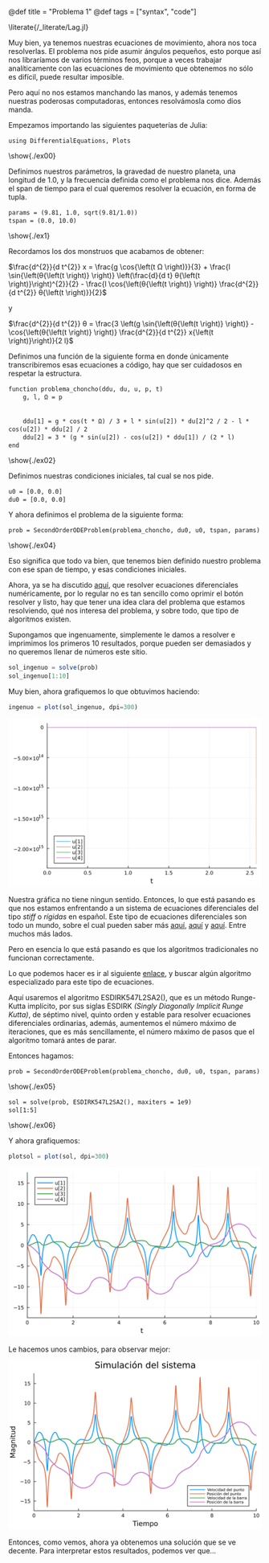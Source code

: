 <!-- @def showall = true -->
@def title = "Problema 1"
@def tags = ["syntax", "code"]


\literate{/_literate/Lag.jl}

Muy bien, ya tenemos nuestras ecuaciones de movimiento, ahora nos toca resolverlas. El problema nos pide asumir ángulos pequeños, esto porque así nos libraríamos de varios términos feos, porque a veces trabajar analíticamente con las ecuaciones de movimiento que obtenemos no sólo es difícil, puede resultar imposible. 

Pero aquí no nos estamos manchando las manos, y además tenemos nuestras poderosas computadoras, entonces resolvámosla como dios manda. 

Empezamos importando las siguientes paqueterías de Julia:


```julia:./ex00
using DifferentialEquations, Plots
```
\show{./ex00}

Definimos nuestros parámetros, la gravedad de nuestro planeta, una longitud de 1.0, y la frecuencia definida como el problema nos dice. Además el span de tiempo para el cual queremos resolver la ecuación, en forma de tupla. 

```julia:./ex1
params = (9.81, 1.0, sqrt(9.81/1.0))
tspan = (0.0, 10.0)
```

\show{./ex1}

Recordamos los dos monstruos que acabamos de obtener:

$\frac{d^{2}}{d t^{2}} x = \frac{g \cos{\left(t Ω \right)}}{3} + \frac{l \sin{\left(θ{\left(t \right)} \right)} \left(\frac{d}{d t} θ{\left(t \right)}\right)^{2}}{2} - \frac{l \cos{\left(θ{\left(t \right)} \right)} \frac{d^{2}}{d t^{2}} θ{\left(t \right)}}{2}$

y

$\frac{d^{2}}{d t^{2}} θ = \frac{3 \left(g \sin{\left(θ{\left(t \right)} \right)} - \cos{\left(θ{\left(t \right)} \right)} \frac{d^{2}}{d t^{2}} x{\left(t \right)}\right)}{2 l}$

Definimos una función de la siguiente forma en donde únicamente transcribiremos esas ecuaciones a código, hay que ser cuidadosos en respetar la estructura. 


```julia:./ex02
function problema_choncho(ddu, du, u, p, t)
    g, l, Ω = p


    ddu[1] = g * cos(t * Ω) / 3 + l * sin(u[2]) * du[2]^2 / 2 - l * cos(u[2]) * ddu[2] / 2
    ddu[2] = 3 * (g * sin(u[2]) - cos(u[2]) * ddu[1]) / (2 * l)
end
```

\show{./ex02}

Definimos nuestras condiciones iniciales, tal cual se nos pide.

```julia:./ex03
u0 = [0.0, 0.0]
du0 = [0.0, 0.0]
```

Y ahora definimos el problema de la siguiente forma:

```julia:./ex04
prob = SecondOrderODEProblem(problema_choncho, du0, u0, tspan, params)
```
\show{./ex04}

Eso significa que todo va bien, que tenemos bien definido nuestro problema con ese span de tiempo, y esas condiciones iniciales.

Ahora, ya se ha discutido [aquí](https://marcoherrera-s.github.io/Problemas/Ejercicios/oscilador/), que resolver ecuaciones diferenciales numéricamente, por lo regular no es tan sencillo como oprimir el botón resolver y listo, hay que tener una idea clara del problema que estamos resolviendo, qué nos interesa del problema, y sobre todo, que tipo de algoritmos existen. 

Supongamos que ingenuamente, simplemente le damos a resolver e imprimimos los primeros 10 resultados, porque pueden ser demasiados y no queremos llenar de números este sitio.


```julia
sol_ingenuo = solve(prob)
sol_ingenuo[1:10]
```
<!-- \show{./ex59} -->


Muy bien, ahora grafiquemos lo que obtuvimos haciendo:


```julia
ingenuo = plot(sol_ingenuo, dpi=300)
```
<!-- \show{./ex58} -->


![ingenuo](/assets/ingenuo.png)


Nuestra gráfica no tiene ningun sentido. 
Entonces, lo que está pasando es que nos estamos enfrentando a un sistema de ecuaciones diferenciales del tipo _stiff_ o _rígidas_ en español. 
Este tipo de ecuaciones diferenciales son todo un mundo, sobre el cual pueden saber más [aquí](https://en.wikipedia.org/wiki/Stiff_equation), [aquí](https://scicomp.stackexchange.com/questions/891/the-definition-of-stiff-ode-system) y [aquí](https://docs.sciml.ai/SciMLTutorialsOutput/html/introduction/02-choosing_algs.html). Entre muchos más lados. 

Pero en esencia lo que está pasando es que los algoritmos tradicionales no funcionan correctamente.

Lo que podemos hacer es ir al siguiente [enlace](https://docs.sciml.ai/DiffEqDocs/stable/solvers/ode_solve/#OrdinaryDiffEq.jl-for-Stiff-Equations), y buscar algún algoritmo especializado para este tipo de ecuaciones.

Aquí usaremos el algoritmo ESDIRK547L2SA2(), que es un método Runge-Kutta implícito, por sus siglas ESDIRK _(Singly Diagonally Implicit Runge Kutta)_, de séptimo nivel, quinto orden y estable para resolver ecuaciones diferenciales ordinarias, además, aumentemos el número máximo de iteraciones, que es más sencillamente, el número máximo de pasos que el algoritmo tomará antes de parar. 

Entonces hagamos: 


```julia:./ex05
prob = SecondOrderODEProblem(problema_choncho, du0, u0, tspan, params)
```
\show{./ex05}

```julia:./ex06
sol = solve(prob, ESDIRK547L2SA2(), maxiters = 1e9)
sol[1:5]

```
\show{./ex06}

Y ahora grafiquemos:

```julia
plotsol = plot(sol, dpi=300)
```


![solu](/assets/solu.png)

Le hacemos unos cambios, para observar mejor:


![solu2](/assets/solu2.png)


Entonces, como vemos, ahora ya obtenemos una solución que se ve decente. Para interpretar estos resultados, podemos ver que...